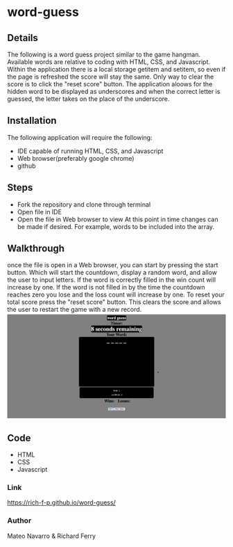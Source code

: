 # word-guess
## Details
The following is a word guess project similar to the game hangman. Available words are relative to coding with HTML, CSS, and Javascript. Within the application there is a local storage getitem and setitem, so even if the page is refreshed the score will stay the same. Only way to clear the score is to click the "reset score" button. 
The application aloows for the hidden word to be displayed as underscores and when the correct letter is guessed, the letter takes on the place of the underscore. 

## Installation
The following application will require the following:
* IDE capable of running HTML, CSS, and Javascript
* Web browser(preferably google chrome)
* github

## Steps
* Fork the repository and clone through terminal
* Open file in IDE
* Open the file in Web browser to view At this point in time changes can be made if desired. For example, words to be included into the array.
## Walkthrough
once the file is open in a Web browser, you can start by pressing the start button. Which will start the countdown, display a random word, and allow the user to input letters. If the word is correctly filled in the win count will increase by one. If the word is not filled in by the time the countdown reaches zero you lose and the loss count will increase by one. To reset your total score press the "reset score" button. This clears the score and allows the user to restart the game with a new record. 
![img](./assets/word-guess-visual.gif)

## Code
* HTML
* CSS
* Javascript
### Link
https://rich-f-p.github.io/word-guess/ 
### Author
Mateo Navarro & Richard Ferry